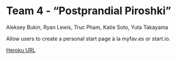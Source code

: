 # Team 4 - “Postprandial Piroshki”

Aleksey Bukin, Ryan Lewis, Truc Pham, Katie Soto, Yuta Takayama

Allow users to create a personal start page à la myfav.es or start.io.

[Heroku URL](http://hollow-dusk-1007.heroku.com/)
